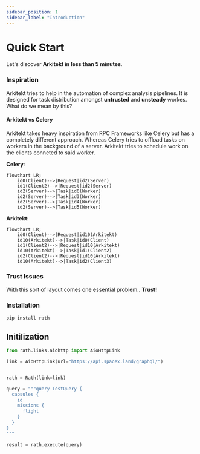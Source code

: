```yaml
---
sidebar_position: 1
sidebar_label: "Introduction"
---
```


# Quick Start

Let's discover **Arkitekt in less than 5 minutes**.

### Inspiration

Arkitekt tries to help in the automation of complex analysis pipelines. It is designed for task
distribution amongst **untrusted** and **unsteady** workes. What do we mean by this?

#### Arkitekt vs Celery

Arkitekt takes heavy inspiration from RPC Frameworks like Celery but has a completely different approach.
Whereas Celery tries to offload tasks on workers in the background of a server. Arkitekt tries to schedule
work on the clients conneted to said worker.

**Celery**:

```mermaid
flowchart LR;
    id0(Client)-->|Request|id2(Server)
    id1(Client2)-->|Request|id2(Server)
    id2(Server)-->|Task|id6(Worker)
    id2(Server)-->|Task|id3(Worker)
    id2(Server)-->|Task|id4(Worker)
    id2(Server)-->|Task|id5(Worker)
```

**Arkitekt**:

```mermaid
flowchart LR;
    id0(Client)-->|Request|id10(Arkitekt)
    id10(Arkitekt)-->|Task|id0(Client)
    id1(Client2)-->|Request|id10(Arkitekt)
    id10(Arkitekt)-->|Task|id1(Client2)
    id2(Client2)-->|Request|id10(Arkitekt)
    id10(Arkitekt)-->|Task|id2(Client3)

```

### Trust Issues

With this sort of layout comes one essential problem.. **Trust!**

### Installation

```bash
pip install rath
```

## Initilization

```python
from rath.links.aiohttp import AioHttpLink

link = AioHttpLink(url="https://api.spacex.land/graphql/")


rath = Rath(link=link)

query = """query TestQuery {
  capsules {
    id
    missions {
      flight
    }
  }
}
"""

result = rath.execute(query)
```
